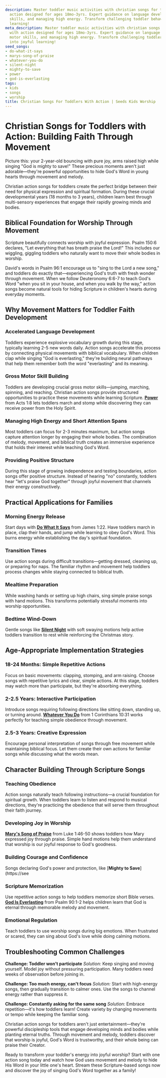 ```yaml
---
description: Master toddler music activities with christian songs for toddlers with
  action designed for ages 18mo-3yrs. Expert guidance on language development, motor
  skills, and managing high energy. Transform challenging toddler behaviors into joyful
  learning!
meta_description: Master toddler music activities with christian songs for toddlers
  with action designed for ages 18mo-3yrs. Expert guidance on language development,
  motor skills, and managing high energy. Transform challenging toddler behaviors
  into joyful learning!
seed_songs:
- do-what-it-says
- marys-song-of-praise
- whatever-you-do
- silent-night
- mighty-to-save
- power
- god-is-everlasting
tags:
- kids
- songs
- worship
title: Christian Songs For Toddlers With Action | Seeds Kids Worship
---
```

# Christian Songs for Toddlers with Action: Building Faith Through Movement

Picture this: your 2-year-old bouncing with pure joy, arms raised high while singing "God is mighty to save!" These precious moments aren't just adorable—they're powerful opportunities to hide God's Word in young hearts through movement and melody.

Christian action songs for toddlers create the perfect bridge between their need for physical expression and spiritual formation. During these crucial developmental years (18 months to 3 years), children learn best through multi-sensory experiences that engage their rapidly growing minds and bodies.

## Biblical Foundation for Worship Through Movement

Scripture beautifully connects worship with joyful expression. Psalm 150:6 declares, "Let everything that has breath praise the Lord!" This includes our wiggling, giggling toddlers who naturally want to move their whole bodies in worship.

David's words in Psalm 96:1 encourage us to "sing to the Lord a new song," and toddlers do exactly that—experiencing God's truth with fresh wonder through movement. When we follow Deuteronomy 6:6-7 to teach God's Word "when you sit in your house, and when you walk by the way," action songs become natural tools for hiding Scripture in children's hearts during everyday moments.

## Why Movement Matters for Toddler Faith Development

### Accelerated Language Development
Toddlers experience explosive vocabulary growth during this stage, typically learning 2-5 new words daily. Action songs accelerate this process by connecting physical movements with biblical vocabulary. When children clap while singing "God is everlasting," they're building neural pathways that help them remember both the word "everlasting" and its meaning.

### Gross Motor Skill Building
Toddlers are developing crucial gross motor skills—jumping, marching, spinning, and reaching. Christian action songs provide structured opportunities to practice these movements while learning Scripture. [**Power**](https://seedskidsworship.com/product/power-acts-18/) from Acts 1:8 lets toddlers march and stomp while discovering they can receive power from the Holy Spirit.

### Managing High Energy and Short Attention Spans
Most toddlers can focus for 2-3 minutes maximum, but action songs capture attention longer by engaging their whole bodies. The combination of melody, movement, and biblical truth creates an immersive experience that holds their interest while teaching God's Word.

### Providing Positive Structure
During this stage of growing independence and testing boundaries, action songs offer positive structure. Instead of hearing "no" constantly, toddlers hear "let's praise God together" through joyful movement that channels their energy constructively.

## Practical Applications for Families

### Morning Energy Release
Start days with [**Do What It Says**](https://seedskidsworship.com/product/do-what-it-says-james-122-2/) from James 1:22. Have toddlers march in place, clap their hands, and jump while learning to obey God's Word. This burns energy while establishing the day's spiritual foundation.

### Transition Times
Use action songs during difficult transitions—getting dressed, cleaning up, or preparing for naps. The familiar rhythm and movement help toddlers process changes while staying connected to biblical truth.

### Mealtime Preparation
While washing hands or setting up high chairs, sing simple praise songs with hand motions. This transforms potentially stressful moments into worship opportunities.

### Bedtime Wind-Down
Gentle songs like [**Silent Night**](https://seedskidsworship.com/product/silent-night-2/) with soft swaying motions help active toddlers transition to rest while reinforcing the Christmas story.

## Age-Appropriate Implementation Strategies

### 18-24 Months: Simple Repetitive Actions
Focus on basic movements: clapping, stomping, and arm raising. Choose songs with repetitive lyrics and clear, simple actions. At this stage, toddlers may watch more than participate, but they're absorbing everything.

### 2-2.5 Years: Interactive Participation
Introduce songs requiring following directions like sitting down, standing up, or turning around. [**Whatever You Do**](https://seedskidsworship.com/product/whatever-you-do-1-corinthians-1031/) from 1 Corinthians 10:31 works perfectly for teaching simple obedience through movement.

### 2.5-3 Years: Creative Expression
Encourage personal interpretation of songs through free movement while maintaining biblical focus. Let them create their own actions for familiar songs while discussing what the words mean.

## Character Building Through Scripture Songs

### Teaching Obedience
Action songs naturally teach following instructions—a crucial foundation for spiritual growth. When toddlers learn to listen and respond to musical directions, they're practicing the obedience that will serve them throughout their faith journey.

### Developing Joy in Worship
[**Mary's Song of Praise**](https://seedskidsworship.com/product/marys-song-of-praise-luke-146-50/) from Luke 1:46-50 shows toddlers how Mary expressed joy through praise. Simple hand motions help them understand that worship is our joyful response to God's goodness.

### Building Courage and Confidence
Songs declaring God's power and protection, like [**Mighty to Save**](https://see

### Scripture Memorization
Use repetitive action songs to help toddlers memorize short Bible verses. [**God Is Everlasting**](https://seedskidsworship.com/product/god-is-everlasting-psalm-901-2-2/) from Psalm 90:1-2 helps children learn that God is eternal through memorable melody and movement.

### Emotional Regulation
Teach toddlers to use worship songs during big emotions. When frustrated or scared, they can sing about God's love while doing calming motions.

## Troubleshooting Common Challenges

**Challenge: Toddler won't participate**
*Solution:* Keep singing and moving yourself. Model joy without pressuring participation. Many toddlers need weeks of observation before joining in.

**Challenge: Too much energy, can't focus**
*Solution:* Start with high-energy songs, then gradually transition to calmer ones. Use the songs to channel energy rather than suppress it.

**Challenge: Constantly asking for the same song**
*Solution:* Embrace repetition—it's how toddlers learn! Create variety by changing movements or tempo while keeping the familiar song.

Christian action songs for toddlers aren't just entertainment—they're powerful discipleship tools that engage developing minds and bodies while planting eternal truths. Through movement and melody, toddlers discover that worship is joyful, God's Word is trustworthy, and their whole being can praise their Creator.

Ready to transform your toddler's energy into joyful worship? Start with one action song today and watch how God uses movement and melody to hide His Word in your little one's heart. Stream these Scripture-based songs now and discover the joy of singing God's Word together as a family!

<script type="application/ld+json">
{
  "@context": "https://schema.org",
  "@type": "Article",
  "headline": "Christian Songs For Toddlers With Action",
  "author": {
    "@type": "Organization",
    "name": "Seeds Kids Worship"
  },
  "publisher": {
    "@type": "Organization",
    "name": "Seeds Kids Worship",
    "logo": {
      "@type": "ImageObject",
      "url": "https://seedskidsworship.com/logo.png"
    }
  },
  "datePublished": "2025-09-04T10:37:01.521554",
  "dateModified": "2025-09-04T10:37:01.521574",
  "description": "Master toddler music activities with christian songs for toddlers with action designed for ages 18mo-3yrs. Expert guidance on language development, motor skills",
  "mainEntityOfPage": {
    "@type": "WebPage",
    "@id": "https://seedskidsworship.com/activities/christian-songs-for-toddlers-with-action/"
  }
}
</script>

<script type="application/ld+json">
{
  "@context": "https://schema.org",
  "@type": "Product",
  "name": "Do What It Says",
  "description": "Encourages children to not only listen to God\u2019s Word but to do what it says. Based on James 1:22, it reminds kids to put their faith into action.",
  "url": "https://seedskidsworship.com/product/do-what-it-says-james-122-2/",
  "brand": {
    "@type": "Brand",
    "name": "Seeds Kids Worship"
  },
  "category": "Children's Christian Music",
  "album": "The Word of God"
}
</script>

<script type="application/ld+json">
{
  "@context": "https://schema.org",
  "@type": "Product",
  "name": "Mary\u2019s Song Of Praise",
  "description": "Christmas song featuring Mary's Magnificat of praise from Luke 1:46-50",
  "url": "https://seedskidsworship.com/product/marys-song-of-praise-luke-146-50/",
  "brand": {
    "@type": "Brand",
    "name": "Seeds Kids Worship"
  },
  "category": "Children's Christian Music",
  "album": "Seeds of Christmas EP"
}
</script>

<script type="application/ld+json">
{
  "@context": "https://schema.org",
  "@type": "Product",
  "name": "Whatever You Do",
  "description": "A song about doing everything as service to the Lord",
  "url": "https://seedskidsworship.com/product/whatever-you-do-1-corinthians-1031/",
  "brand": {
    "@type": "Brand",
    "name": "Seeds Kids Worship"
  },
  "category": "Children's Christian Music",
  "album": "Seeds of Purpose"
}
</script>

<script type="application/ld+json">
{
  "@context": "https://schema

